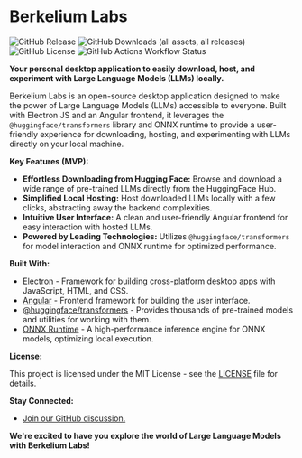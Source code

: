 # Berkelium Labs

![GitHub Release](https://img.shields.io/github/v/release/BerkeliumLabs/Berkeliumlabs-studio)
![GitHub Downloads (all assets, all releases)](https://img.shields.io/github/downloads/BerkeliumLabs/Berkeliumlabs-studio/total)
![GitHub License](https://img.shields.io/github/license/BerkeliumLabs/Berkeliumlabs-studio)
![GitHub Actions Workflow Status](https://img.shields.io/github/actions/workflow/status/BerkeliumLabs/Berkeliumlabs-studio/release.yml)

**Your personal desktop application to easily download, host, and experiment with Large Language Models (LLMs) locally.**

Berkelium Labs is an open-source desktop application designed to make the power of Large Language Models (LLMs) accessible to everyone. Built with Electron JS and an Angular frontend, it leverages the `@huggingface/transformers` library and ONNX runtime to provide a user-friendly experience for downloading, hosting, and experimenting with LLMs directly on your local machine.

**Key Features (MVP):**

* **Effortless Downloading from Hugging Face:** Browse and download a wide range of pre-trained LLMs directly from the HuggingFace Hub.
* **Simplified Local Hosting:** Host downloaded LLMs locally with a few clicks, abstracting away the backend complexities.
* **Intuitive User Interface:** A clean and user-friendly Angular frontend for easy interaction with hosted LLMs.
* **Powered by Leading Technologies:** Utilizes `@huggingface/transformers` for model interaction and ONNX runtime for optimized performance.


**Built With:**

* [Electron](https://www.electronjs.org/) - Framework for building cross-platform desktop apps with JavaScript, HTML, and CSS.
* [Angular](https://angular.devio/) - Frontend framework for building the user interface.
* [@huggingface/transformers](https://huggingface.co/docs/transformers/index) - Provides thousands of pre-trained models and utilities for working with them.
* [ONNX Runtime](https://onnx.ai/) - A high-performance inference engine for ONNX models, optimizing local execution.

**License:**

This project is licensed under the MIT License - see the [LICENSE](LICENSE) file for details.

**Stay Connected:**

* [Join our GitHub discussion.](https://github.com/BerkeliumLabs/Berkeliumlabs-studio/discussions)

**We're excited to have you explore the world of Large Language Models with Berkelium Labs!**